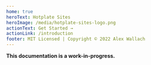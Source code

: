 ```yaml
---
home: true
heroText: Hotplate Sites
heroImage: /media/hotplate-sites-logo.png
actionText: Get Started →
actionLink: /introduction
footer: MIT Licensed | Copyright © 2022 Alex Wallach
---
```


**This documentation is a work-in-progress.**
